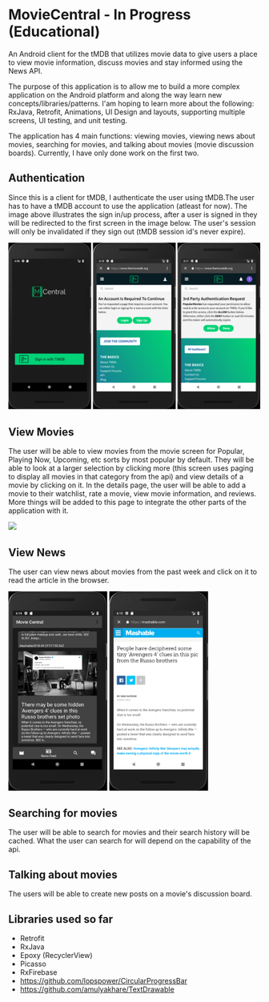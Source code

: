 # MovieCentral - In Progress (Educational)
An Android client for the tMDB that utilizes movie data to give users a place to view movie information, discuss movies and stay informed using the News API.

The purpose of this application is to allow me to build a more complex application on the Android platform and along the way learn new concepts/libraries/patterns. I'am hoping to learn more about the following: RxJava, Retrofit, Animations, UI Design and layouts, supporting multiple screens, UI testing, and unit testing.

The application has 4 main functions: viewing movies, viewing news about movies, searching for movies, and talking about movies (movie discussion boards). Currently, I have only done work on the first two.

## Authentication 
Since this is a client for tMDB, I authenticate the user using tMDB.The user has to have a tMDB account to use the application (atleast for now). The image above illustrates the sign in/up process, after a user is signed in they will be redirected to the first screen in the image below. The user's session will only be invalidated if they sign out (tMDB session id's never expire).

<img src="https://github.com/tzaitoun/MovieCentral/blob/master/Authentication.png" width="600"></img>

## View Movies 
The user will be able to view movies from the movie screen for Popular, Playing Now, Upcoming, etc sorts by most popular by default. They will be able to look at a larger selection by clicking more (this screen uses paging to display all movies in that category from the api) and view details of a movie by clicking on it. In the details page, the user will be able to add a movie to their watchlist, rate a movie, view movie information, and reviews. More things will be added to this page to integrate the other parts of the application with it.

<img src="https://github.com/tzaitoun/MovieCentral/blob/master/MovieScreen.png" width="600"></img>

## View News 
The user can view news about movies from the past week and click on it to read the article in the browser.

<img src="https://github.com/tzaitoun/MovieCentral/blob/master/NewsFeed.png" width="400"></img>

## Searching for movies 
The user will be able to search for movies and their search history will be cached. What the user can search for will depend on the capability of the api.

## Talking about movies
The users will be able to create new posts on a movie's discussion board. 

## Libraries used so far
- Retrofit
- RxJava
- Epoxy (RecyclerView)
- Picasso
- RxFirebase
- https://github.com/lopspower/CircularProgressBar
- https://github.com/amulyakhare/TextDrawable

